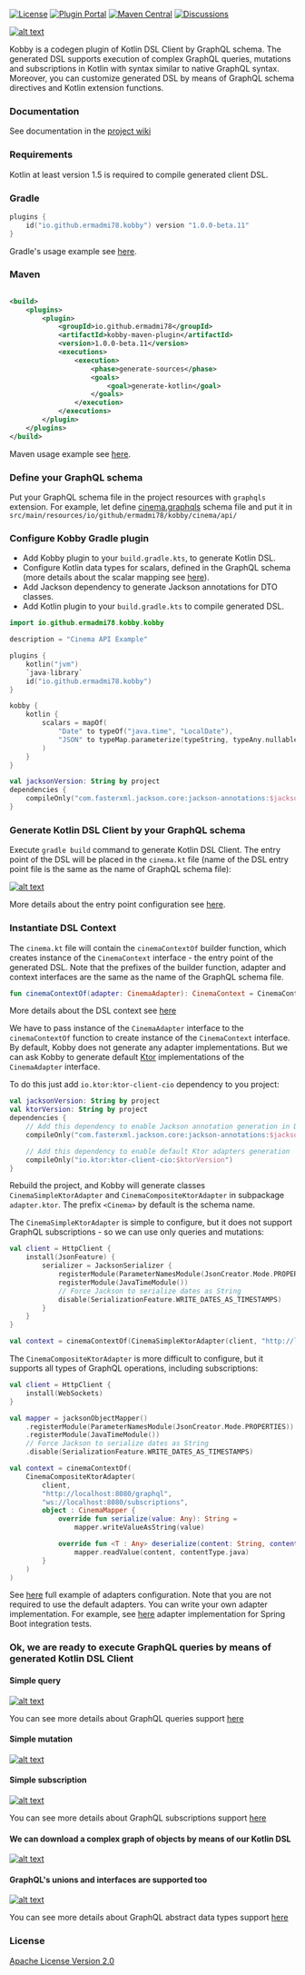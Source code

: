 [![License](https://img.shields.io/badge/License-Apache%202.0-brightgreen)](https://github.com/ermadmi78/kobby/blob/main/LICENSE)
[![Plugin Portal](https://img.shields.io/badge/Plugin%20Portal-v1.0.0--beta.11-orange)](https://plugins.gradle.org/plugin/io.github.ermadmi78.kobby)
[![Maven Central](https://img.shields.io/badge/Maven%20Central-v1.0.0--beta.11-orange)](https://search.maven.org/artifact/io.github.ermadmi78/kobby-maven-plugin)
[![Discussions](https://img.shields.io/badge/Discussions-On%20GitHub-blue)](https://github.com/ermadmi78/kobby/discussions)

[![alt text](https://github.com/ermadmi78/kobby/blob/main/images/simple_query.png)](https://github.com/ermadmi78/kobby/wiki)

Kobby is a codegen plugin of Kotlin DSL Client by GraphQL schema. The generated DSL supports execution of complex
GraphQL queries, mutations and subscriptions in Kotlin with syntax similar to native GraphQL syntax. Moreover, you can
customize generated DSL by means of GraphQL schema directives and Kotlin extension functions.

### Documentation

See documentation in the [project wiki](https://github.com/ermadmi78/kobby/wiki)

### Requirements

Kotlin at least version 1.5 is required to compile generated client DSL.

### Gradle

```kotlin
plugins {
    id("io.github.ermadmi78.kobby") version "1.0.0-beta.11"
}
```

Gradle's usage example see [here](https://github.com/ermadmi78/kobby-gradle-example).

### Maven

```xml

<build>
    <plugins>
        <plugin>
            <groupId>io.github.ermadmi78</groupId>
            <artifactId>kobby-maven-plugin</artifactId>
            <version>1.0.0-beta.11</version>
            <executions>
                <execution>
                    <phase>generate-sources</phase>
                    <goals>
                        <goal>generate-kotlin</goal>
                    </goals>
                </execution>
            </executions>
        </plugin>
    </plugins>
</build>
```

Maven usage example see [here](https://github.com/ermadmi78/kobby-maven-example).

### Define your GraphQL schema

Put your GraphQL schema file in the project resources with `graphqls` extension. For example, let define
[cinema.graphqls](https://github.com/ermadmi78/kobby-gradle-example/blob/main/cinema-api/src/main/resources/io/github/ermadmi78/kobby/cinema/api/cinema.graphqls)
schema file and put it in `src/main/resources/io/github/ermadmi78/kobby/cinema/api/`

### Configure Kobby Gradle plugin

* Add Kobby plugin to your `build.gradle.kts`, to generate Kotlin DSL.
* Configure Kotlin data types for scalars, defined in the GraphQL schema (more details about the scalar mapping
  see [here](https://github.com/ermadmi78/kobby/wiki/Gradle-GraphQL-Scalar-Mapping)).
* Add Jackson dependency to generate Jackson annotations for DTO classes.
* Add Kotlin plugin to your `build.gradle.kts` to compile generated DSL.

```kotlin
import io.github.ermadmi78.kobby.kobby

description = "Cinema API Example"

plugins {
    kotlin("jvm")
    `java-library`
    id("io.github.ermadmi78.kobby")
}

kobby {
    kotlin {
        scalars = mapOf(
            "Date" to typeOf("java.time", "LocalDate"),
            "JSON" to typeMap.parameterize(typeString, typeAny.nullable())
        )
    }
}

val jacksonVersion: String by project
dependencies {
    compileOnly("com.fasterxml.jackson.core:jackson-annotations:$jacksonVersion")
}
```

### Generate Kotlin DSL Client by your GraphQL schema

Execute `gradle build` command to generate Kotlin DSL Client. The entry point of the DSL will be placed in
the `cinema.kt` file (name of the DSL entry point file is the same as the name of GraphQL schema file):

[![alt text](https://github.com/ermadmi78/kobby/blob/main/images/cinema_api.png)](https://github.com/ermadmi78/kobby/wiki/Gradle-DSL-entry-point-configuration)

More details about the entry point configuration see
[here](https://github.com/ermadmi78/kobby/wiki/Gradle-DSL-entry-point-configuration).

### Instantiate DSL Context

The `cinema.kt` file will contain the `cinemaContextOf` builder function, which creates instance of the `CinemaContext`
interface - the entry point of the generated DSL. Note that the prefixes of the builder function, adapter and context
interfaces are the same as the name of the GraphQL schema file.

```kotlin
fun cinemaContextOf(adapter: CinemaAdapter): CinemaContext = CinemaContextImpl(adapter)
```

More details about the DSL context see
[here](https://github.com/ermadmi78/kobby/wiki/Overview-of-generated-GraphQL-DSL)

We have to pass instance of the `CinemaAdapter` interface to the `cinemaContextOf` function to create instance of
the `CinemaContext` interface. By default, Kobby does not generate any adapter implementations. But we can ask Kobby to
generate default [Ktor](https://ktor.io/) implementations of the `CinemaAdapter` interface.

To do this just add `io.ktor:ktor-client-cio` dependency to you project:

```kotlin
val jacksonVersion: String by project
val ktorVersion: String by project
dependencies {
    // Add this dependency to enable Jackson annotation generation in DTO classes by Kobby
    compileOnly("com.fasterxml.jackson.core:jackson-annotations:$jacksonVersion")

    // Add this dependency to enable default Ktor adapters generation
    compileOnly("io.ktor:ktor-client-cio:$ktorVersion")
}
```

Rebuild the project, and Kobby will generate classes `CinemaSimpleKtorAdapter` and `CinemaCompositeKtorAdapter`
in subpackage `adapter.ktor`. The prefix `<Cinema>` by default is the schema name.

The `CinemaSimpleKtorAdapter` is simple to configure, but it does not support GraphQL subscriptions - so we can use only
queries and mutations:

```kotlin
val client = HttpClient {
    install(JsonFeature) {
        serializer = JacksonSerializer {
            registerModule(ParameterNamesModule(JsonCreator.Mode.PROPERTIES))
            registerModule(JavaTimeModule())
            // Force Jackson to serialize dates as String
            disable(SerializationFeature.WRITE_DATES_AS_TIMESTAMPS)
        }
    }
}

val context = cinemaContextOf(CinemaSimpleKtorAdapter(client, "http://localhost:8080/graphql"))
```

The `CinemaCompositeKtorAdapter` is more difficult to configure, but it supports all types of GraphQL operations,
including subscriptions:

```kotlin
val client = HttpClient {
    install(WebSockets)
}

val mapper = jacksonObjectMapper()
    .registerModule(ParameterNamesModule(JsonCreator.Mode.PROPERTIES))
    .registerModule(JavaTimeModule())
    // Force Jackson to serialize dates as String
    .disable(SerializationFeature.WRITE_DATES_AS_TIMESTAMPS)

val context = cinemaContextOf(
    CinemaCompositeKtorAdapter(
        client,
        "http://localhost:8080/graphql",
        "ws://localhost:8080/subscriptions",
        object : CinemaMapper {
            override fun serialize(value: Any): String =
                mapper.writeValueAsString(value)

            override fun <T : Any> deserialize(content: String, contentType: KClass<T>): T =
                mapper.readValue(content, contentType.java)
        }
    )
)
```

See [here](https://github.com/ermadmi78/kobby-gradle-example/blob/main/cinema-kotlin-client/src/main/kotlin/io/github/ermadmi78/kobby/cinema/kotlin/client/application.kt)
full example of adapters configuration. Note that you are not required to use the default adapters. You can write your
own adapter implementation. For example,
see [here](https://github.com/ermadmi78/kobby-gradle-example/blob/main/cinema-server/src/test/kotlin/io/github/ermadmi78/kobby/cinema/server/CinemaTestAdapter.kt)
adapter implementation for Spring Boot integration tests.

### Ok, we are ready to execute GraphQL queries by means of generated Kotlin DSL Client

#### Simple query

[![alt text](https://github.com/ermadmi78/kobby/blob/main/images/simple_query.png)](https://github.com/ermadmi78/kobby/wiki/Overview-of-generated-GraphQL-DSL)

You can see more details about GraphQL queries support
[here](https://github.com/ermadmi78/kobby/wiki/Overview-of-generated-GraphQL-DSL)

#### Simple mutation

[![alt text](https://github.com/ermadmi78/kobby/blob/main/images/mutation.png)](https://github.com/ermadmi78/kobby/wiki/Overview-of-generated-GraphQL-DSL)

#### Simple subscription

[![alt text](https://github.com/ermadmi78/kobby/blob/main/images/subscription.png)](https://github.com/ermadmi78/kobby/wiki/Support-for-GraphQL-subscriptions)

You can see more details about GraphQL subscriptions support
[here](https://github.com/ermadmi78/kobby/wiki/Support-for-GraphQL-subscriptions)

#### We can download a complex graph of objects by means of our Kotlin DSL

[![alt text](https://github.com/ermadmi78/kobby/blob/main/images/complex_query.png)](https://github.com/ermadmi78/kobby/wiki/Overview-of-generated-GraphQL-DSL)

#### GraphQL's unions and interfaces are supported too

[![alt text](https://github.com/ermadmi78/kobby/blob/main/images/union_query.png)](https://github.com/ermadmi78/kobby/wiki/Support-for-GraphQL-Abstract-Data-Types)

You can see more details about GraphQL abstract data types support
[here](https://github.com/ermadmi78/kobby/wiki/Support-for-GraphQL-Abstract-Data-Types)

### License

[Apache License Version 2.0](https://github.com/ermadmi78/kobby/blob/main/LICENSE)